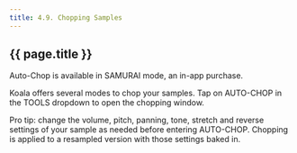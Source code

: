 ```yaml
---
title: 4.9. Chopping Samples
---
```


## {{ page.title }}
Auto-Chop is available in SAMURAI mode, an in-app purchase.

Koala offers several modes to chop your samples. Tap on AUTO-CHOP in the TOOLS dropdown to open the chopping window.

Pro tip: change the volume, pitch, panning, tone, stretch and reverse settings of your sample as needed before entering AUTO-CHOP. Chopping is applied to a resampled version with those settings baked in.

